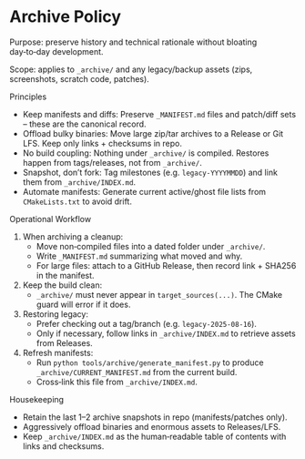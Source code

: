 # Archive Policy

Purpose: preserve history and technical rationale without bloating day‑to‑day development.

Scope: applies to `_archive/` and any legacy/backup assets (zips, screenshots, scratch code, patches).

Principles
- Keep manifests and diffs: Preserve `_MANIFEST.md` files and patch/diff sets – these are the canonical record.
- Offload bulky binaries: Move large zip/tar archives to a Release or Git LFS. Keep only links + checksums in repo.
- No build coupling: Nothing under `_archive/` is compiled. Restores happen from tags/releases, not from `_archive/`.
- Snapshot, don’t fork: Tag milestones (e.g. `legacy-YYYYMMDD`) and link them from `_archive/INDEX.md`.
- Automate manifests: Generate current active/ghost file lists from `CMakeLists.txt` to avoid drift.

Operational Workflow
1) When archiving a cleanup:
   - Move non‑compiled files into a dated folder under `_archive/`.
   - Write `_MANIFEST.md` summarizing what moved and why.
   - For large files: attach to a GitHub Release, then record link + SHA256 in the manifest.
2) Keep the build clean:
   - `_archive/` must never appear in `target_sources(...)`. The CMake guard will error if it does.
3) Restoring legacy:
   - Prefer checking out a tag/branch (e.g. `legacy-2025-08-16`).
   - Only if necessary, follow links in `_archive/INDEX.md` to retrieve assets from Releases.
4) Refresh manifests:
   - Run `python tools/archive/generate_manifest.py` to produce `_archive/CURRENT_MANIFEST.md` from the current build.
   - Cross‑link this file from `_archive/INDEX.md`.

Housekeeping
- Retain the last 1–2 archive snapshots in repo (manifests/patches only).
- Aggressively offload binaries and enormous assets to Releases/LFS.
- Keep `_archive/INDEX.md` as the human‑readable table of contents with links and checksums.

